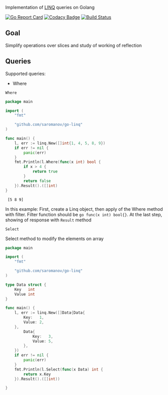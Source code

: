 Implementation of [LINQ](https://msdn.microsoft.com/en-us/library/bb308959.aspx) queries on Golang

[![Go Report Card](https://goreportcard.com/badge/github.com/saromanov/go-linq)](https://goreportcard.com/report/github.com/saromanov/go-linq)
[![Codacy Badge](https://api.codacy.com/project/badge/Grade/ba9a078e624a4cccbce8ef15c7ad17d8)](https://app.codacy.com/app/saromanov/go-linq?utm_source=github.com&utm_medium=referral&utm_content=saromanov/go-linq&utm_campaign=Badge_Grade_Dashboard)
[![Build Status](https://travis-ci.org/saromanov/go-linq.svg?branch=master)](https://travis-ci.org/saromanov/go-linq)

## Goal

Simplify operations over slices and study of working of reflection

## Queries

Supported queries:
* Where

`Where`

```go
package main

import (
	"fmt"

	"github.com/saromanov/go-linq"
)

func main() {
	l, err := linq.New([]int{1, 4, 5, 8, 9})
	if err != nil {
		panic(err)
	}
	fmt.Println(l.Where(func(x int) bool {
		if x > 4 {
			return true
		}
		return false
	}).Result().([]int)
}
```
``` [5 8 9]```

In this example: First, create a Linq object, then apply of the Where method with filter. Filter function should be ```go func(x int) bool{}```. At the last step, showing of response with `Result` method

`Select`

Select method to modify the elements on array

```go
package main

import (
	"fmt"

	"github.com/saromanov/go-linq"
)

type Data struct {
	Key   int
	Value int
}

func main() {
	l, err := linq.New([]Data{Data{
		Key:   1,
		Value: 2,
	},
		Data{
			Key:   3,
			Value: 5,
		},
	})
	if err != nil {
		panic(err)
	}
	fmt.Println(l.Select(func(x Data) int {
		return x.Key
	}).Result().([]int))

}
```


